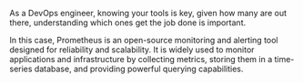 As a DevOps engineer, knowing your tools is key, given how many are out there, understanding  which ones get the job done is important.

In this case, Prometheus is an open-source monitoring and alerting tool designed for reliability and scalability. It is widely used to monitor applications and infrastructure by collecting metrics, storing them in a time-series database, and providing powerful querying capabilities.
